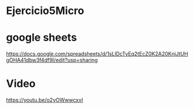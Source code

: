 # Ejercicio5Micro
#  google sheets
https://docs.google.com/spreadsheets/d/1sLlDcTyEq2tEcZ0K2A20KnjJtUHgOHA41dbw3f4df9I/edit?usp=sharing
#  Video
https://youtu.be/o2yOWwwcxvI
